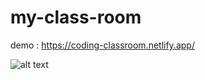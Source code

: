 # my-class-room

demo : https://coding-classroom.netlify.app/

![alt text](https://raw.githubusercontent.com/Lyfperegrine/my-class-room/master/img/Screenshot%202021-11-07%20at%2012.31.32%20PM.png)
